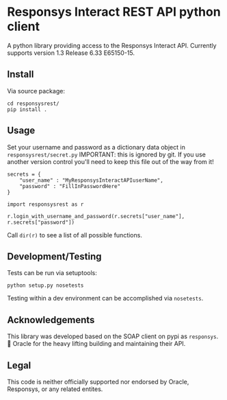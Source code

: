 # Responsys Interact REST API python client #

A python library providing access to the Responsys Interact API. Currently supports version 1.3 Release 6.33 E65150-15.

## Install ##

Via source package:

    cd responsysrest/
    pip install .

## Usage ##

Set your username and password as a dictionary data object in `responsysrest/secret.py`
IMPORTANT: this is ignored by git. If you use another version control you'll need to keep this file out of the way from it!

```
secrets = {
    "user_name" : "MyResponsysInteractAPIuserName",
    "password" : "FillInPasswordHere"
}
```

```
import responsysrest as r

r.login_with_username_and_password(r.secrets["user_name"], r.secrets["password"])
```

Call `dir(r)` to see a list of all possible functions.


## Development/Testing ##

Tests can be run via setuptools:

    python setup.py nosetests

Testing within a dev environment can be accomplished via ```nosetests```.

## Acknowledgements ##

This library was developed based on the SOAP client on pypi as ```responsys```.
🙇 Oracle for the heavy lifting building and maintaining their API.

## Legal ##

This code is neither officially supported nor endorsed by Oracle, Responsys, or any related entites.
